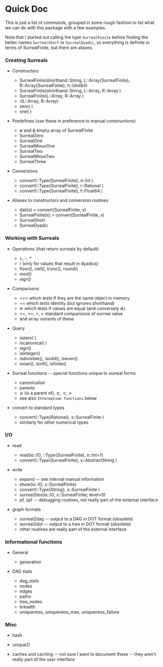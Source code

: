 # Quick Doc 

This is just a list of commands, grouped in some rough fashion to list
what we can do with this package with a few examples.

Note that I started out calling the type `SurrealFinite` before
finding the better names `SurrealShort` or `SurrealDyadic`, so
everything is definite in terms of SurrealFinite, but there are
aliases. 

### Creating Surreals

+ Constructors

  + SurrealFinite(shorthand::String, L::Array{SurrealFinite}, R::Array{SurrealFinite}, h::UInt64)
  + SurrealFinite(shorthand::String, L::Array, R::Array )
  + SurrealFinite(L::Array, R::Array )
  + ≀(L::Array, R::Array)
  + zero( )
  + one( )

+ Predefines (use these in preference to manual constructions)

  + ∅ and ϕ empty array of SurrealFinite
  + SurrealZero
  + SurrealOne
  + SurrealMinusOne
  + SurrealTwo
  + SurrealMinusTwo
  + SurrealThree

+ Conversions

  + convert(::Type{SurrealFinite}, n::Int )
  + convert(::Type{SurrealFinite}, r::Rational )
  + convert(::Type{SurrealFinite}, f::Float64 ) 

+ Aliases to constructors and conversion routines

  + dali(x) = convert(SurrealFinite, x)
  + SurrealFinite(x) = convert(SurrealFinite, x)
  + SurrealShort
  + SurrealDyadic

### Working with Surreals

+ Operations (that return surreals by default)

  + +, -, * 
  + / (only for values that result in dyadics)
  + floor(), ceil(), trunc(), round()
  + mod()
  + sign()

+ Comparisons

  + === which tests if they are the same object in memory
  + == which tests identity (but ignores shorthand) 
  + ≅ which tests if values are equal (and conversely ≇)
  + <=, >=, <, > standard comparisons of surreal value
  + and array variants of these
  
+ Query

  + iszero( )
  + iscanonical( )
  + sign()
  + isinteger() 
  + isdivisible(), isodd(), iseven()
  + isnan(), isinf(), isfinite()

+ Surreal functions -- special functions unique to surreal forms

  + canonicalise
  + parents
  + ⪯ (is a parent of), ⪰, ≺, ≻
  + see also `Information functions` below

+ convert to standard types

  + convert(::Type{Rational}, s::SurrealFinite )
  + similarly for other numerical types

### I/O

+ read

  + read(io::IO, ::Type{SurrealFinite}, n::Int=1)
  + convert(::Type{SurrealFinite}, s::AbstractString ) 

+ write

  + expand -- see internal manual information
  + show(io::IO, x::SurrealFinite)
  + convert(::Type{String}, s::SurrealFinite )  
  + surreal2tex(io::IO, x::SurrealFinite; level=0)
  + pf, spf -- debugging routines, not really part of the external interface

+ graph formats

  + surreal2dag -- output to a DAG in DOT format (obsolete)
  + surreal2dot -- output to a tree in DOT format (obsolete)
  + other routines are really part of the external interface


### Informational functions

+ General
 
  + generation

+ DAG stats

  + dag_stats
  + nodes
  + edges
  + paths
  + tree_nodes
  + breadth
  + uniqueness, uniqueness_max, uniqueness_failure


### Misc

+ hash 

+ unique2!

+ caches and caching -- not sure I want to document these -- they
  aren't really part of the user interface



